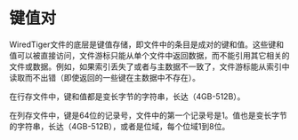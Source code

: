 键值对
======
WiredTiger文件的底层是键值存储，即文件中的条目是成对的键和值。这些键和值可以被直接访问，文件游标只能从单个文件中返回数据，而不能引用其它相关的文件或数据。例如，如果索引丢失了或者与主数据不一致了，文件游标能从索引中读取而不出错（即使返回的一些键在主数据中不存在）。

在行存文件中，键和值都是变长字节的字符串，长达（4GB-512B）。

在列存文件中，键是64位的记录号，文件中的第一个记录号是1。值也是变长字节的字符串，长达（4GB-512B），或者是位域，每个位域1到8位。

